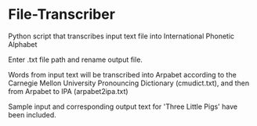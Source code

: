 # File-Transcriber
Python script that transcribes input text file into International Phonetic Alphabet

Enter .txt file path and rename output file.

Words from input text will be transcribed into Arpabet according to the Carnegie Mellon University Pronouncing Dictionary (cmudict.txt), and then from Arpabet to IPA (arpabet2ipa.txt)

Sample input and corresponding output text for 'Three Little Pigs' have been included.

